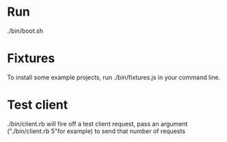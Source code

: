 # Run #
./bin/boot.sh

# Fixtures #
To install some example projects, run ./bin/fixtures.js in your command line.

# Test client #
./bin/client.rb will fire off a test client request, pass an argument ("./bin/client.rb 5"for example) to send that number of requests